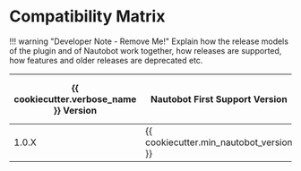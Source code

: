 # Compatibility Matrix

!!! warning "Developer Note - Remove Me!"
    Explain how the release models of the plugin and of Nautobot work together, how releases are supported, how features and older releases are deprecated etc.

| {{ cookiecutter.verbose_name }} Version | Nautobot First Support Version | Nautobot Last Support Version |
| ------------- | -------------------- | ------------- |
| 1.0.X         | {{ cookiecutter.min_nautobot_version }}                | 1.99.99        |
